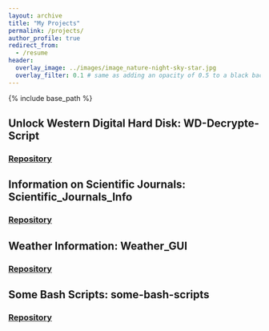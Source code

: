 ```yaml
---
layout: archive
title: "My Projects"
permalink: /projects/
author_profile: true
redirect_from:
  - /resume
header:
  overlay_image: ../images/image_nature-night-sky-star.jpg
  overlay_filter: 0.1 # same as adding an opacity of 0.5 to a black background
---
```


{% include base_path %}


## Unlock Western Digital Hard Disk: WD-Decrypte-Script
### [Repository](https://github.com/Ravieroy/WD-Decrypte-Script)

## Information on Scientific Journals: Scientific_Journals_Info
### [Repository](https://github.com/Ravieroy/Scientific_Journals_Info)

## Weather Information: Weather_GUI
### [Repository](https://github.com/Ravieroy/Weather_GUI)

## Some Bash Scripts: some-bash-scripts
### [Repository](https://github.com/Ravieroy/some-bash-scripts)


